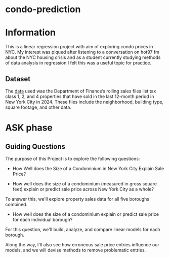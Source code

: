 # condo-prediction

# Information
This is a linear regression project with aim of exploring condo prices in NYC. My interest was piqued after listening to a conversation on hot97 fm about the NYC housing crisis and as a student currently studying methods of data analysis in regression I felt this was a useful topic for practice.

## Dataset

The [data](https://www.nyc.gov/site/finance/property/property-rolling-sales-data.page) used was the Department of Finance’s rolling sales files list tax class 1, 2, and 4 properties that have sold in the last 12-month period in New York City in 2024. These files include the neighborhood, building type, square footage, and other data.

# ASK phase

## Guiding Questions

The purpose of this Project is to explore the following questions:

* How Well does the Size of a Condominium in New York City Explain Sale Price?

* How well does the size of a condominium (measured in gross square feet) explain or predict sale price across New York City as a whole?

To answer this, we'll explore property sales data for all five boroughs combined.

* How well does the size of a condominium explain or predict sale price for each individual borough?
  
For this question, we'll build, analyze, and compare linear models for each borough.

Along the way, I'll also see how erroneous sale price entries influence our models, and we will devise methods to remove problematic entries.
